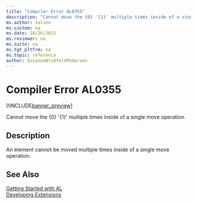 ```yaml
---
title: "Compiler Error AL0355"
description: "Cannot move the {0} '{1}' multiple times inside of a single move operation."
ms.author: solsen
ms.custom: na
ms.date: 10/26/2021
ms.reviewer: na
ms.suite: na
ms.tgt_pltfrm: na
ms.topic: reference
author: SusanneWindfeldPedersen
---
```

[//]: # (START>DO_NOT_EDIT)
[//]: # (IMPORTANT:Do not edit any of the content between here and the END>DO_NOT_EDIT.)
[//]: # (Any modifications should be made in the .xml files in the ModernDev repo.)
# Compiler Error AL0355

[!INCLUDE[banner_preview](../includes/banner_preview.md)]

Cannot move the {0} '{1}' multiple times inside of a single move operation.

## Description
An element cannot be moved multiple times inside of a single move operation.  

[//]: # (IMPORTANT: END>DO_NOT_EDIT)
## See Also  
[Getting Started with AL](../devenv-get-started.md)  
[Developing Extensions](../devenv-dev-overview.md)  